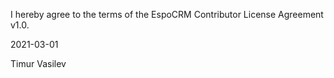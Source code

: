 I hereby agree to the terms of the EspoCRM Contributor License Agreement v1.0.

2021-03-01

Timur Vasilev

